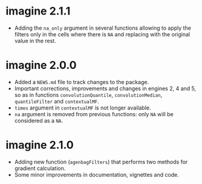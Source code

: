 # imagine 2.1.1

* Adding the `na_only` argument in several functions allowing to apply the filters only in the cells where there is `NA` and replacing with the original value in the rest.

# imagine 2.0.0

* Added a `NEWS.md` file to track changes to the package.
* Important corrections, improvements and changes in engines 2, 4 and 5, so as in functions `convolutionQuantile`, `convolutionMedian`, `quantileFilter` and `contextualMF`.
* `times` argument in `contextualMF` is not longer available.
* `na` argument is removed from previous functions: only `NA` will be considered as a `NA`.

# imagine 2.1.0

* Adding new function (`agenbagFilters`) that performs two methods for gradient calculation.
* Some minor improvements in documentation, vignettes and code.
